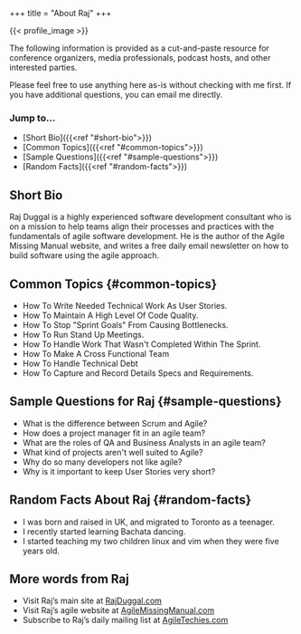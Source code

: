 +++
title = "About Raj"
+++

{{< profile_image >}}

The following information is provided as a cut-and-paste resource for conference organizers, media professionals, podcast hosts, and other interested parties.

Please feel free to use anything here as-is without checking with me first. If you have additional questions, you can email me directly.

### Jump to...
* [Short Bio]({{<ref "#short-bio">}})
* [Common Topics]({{<ref "#common-topics">}})
* [Sample Questions]({{<ref "#sample-questions">}})
* [Random Facts]({{<ref "#random-facts">}})

## Short Bio
Raj Duggal is a highly experienced software development consultant who is on a mission to help teams align their processes and practices with the fundamentals of agile software development. He is the author of the Agile Missing Manual website, and writes a free daily email newsletter on how to build software using the agile approach.

## Common Topics {#common-topics}
* How To Write Needed Technical Work As User Stories.
* How To Maintain A High Level Of Code Quality.
* How To Stop "Sprint Goals" From Causing Bottlenecks.
* How To Run Stand Up Meetings.
* How To Handle Work That Wasn't Completed Within The Sprint.
* How To Make A Cross Functional Team
* How To Handle Technical Debt
* How To Capture and Record Details Specs and Requirements.

## Sample Questions for Raj {#sample-questions}
* What is the difference between Scrum and Agile?
* How does a project manager fit in an agile team?
* What are the roles of QA and Business Analysts in an agile team?
* What kind of projects aren't well suited to Agile?
* Why do so many developers not like agile?
* Why is it important to keep User Stories very short?

## Random Facts About Raj {#random-facts}
* I was born and raised in UK, and migrated to Toronto as a teenager.
* I recently started learning Bachata dancing.
* I started teaching my two children linux and vim when they were five years old.

## More words from Raj
* Visit Raj’s main site at [RajDuggal.com](https://RajDuggal.com)
* Visit Raj’s agile website at [AgileMissingManual.com](https://AgileMissingManual.com)
* Subscribe to Raj’s daily mailing list at [AgileTechies.com](https://AgileTechies.com)
